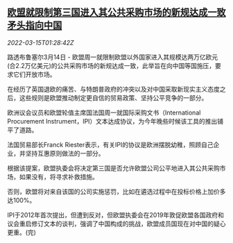 <!--1647309663000-->
[欧盟就限制第三国进入其公共采购市场的新规达成一致 矛头指向中国](https://cn.reuters.com/article/eu-open-tenders-rules-china-0314-mon-idCNKCS2LC03M)
------

<div><i>2022-03-15T01:28:42Z</i></div><p>路透布鲁塞尔3月14日 - 欧盟周一就限制欧盟以外国家进入其规模达两万亿欧元(合2.2万亿美元)的公共采购市场的新规达成一致，此举旨在向中国等国施压，要求它们开放市场。</p><p>在经历了英国退欧的痛苦、与特朗普政府的冲突以及对中国采取新现实主义态度之后，这些规则是欧盟推动制定更自信的贸易政策、坚持公平竞争的一部分。</p><p>欧洲议会议员和欧盟轮值主席国法国周一就国际采购文书（International Procurement Instrument，IPI）文本达成协议，为今年晚些时候该工具的推出铺平了道路。</p><p>法国贸易部长Franck Riester表示，有关IPI的协议是欧洲摆脱幼稚，照顾自己企业，并坚持互惠原则做法的一部分。</p><p>根据该提案，欧盟执委会将决定第三国是否允许欧盟公司公平地进入其公共采购市场，如果没有，将寻求补救措施。</p><p>否则，欧盟将对来自该国的公司实施惩罚，比如在遴选过程中在投标价格上加价多达100%。</p><p>IPI于2012年首次提出，但遭到反对，但欧盟执委会在2019年敦促欧盟各国政府和议会重启修订文本的谈判，强调了中国构成的挑战，欧盟成员国现在对中国的疑心更重。(完)</p>
